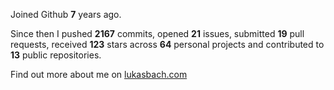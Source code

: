 Joined Github **7** years ago.

Since then I pushed **2167** commits, opened **21** issues, submitted **19** pull requests, received **123** stars across **64** personal projects and contributed to **13** public repositories.

Find out more about me on [lukasbach.com](https://lukasbach.com)
